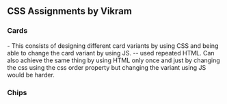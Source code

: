 <h2> CSS Assignments by Vikram</h2>
 
 <h3>Cards</h3>
    - This consists of designing different card variants by using CSS and being able to change the card variant by using JS.
        -- used repeated HTML. Can also achieve the same thing by using HTML only once and just by changing the css using the css order property but changing the variant using JS would be harder.
 <h3>Chips</h3>
